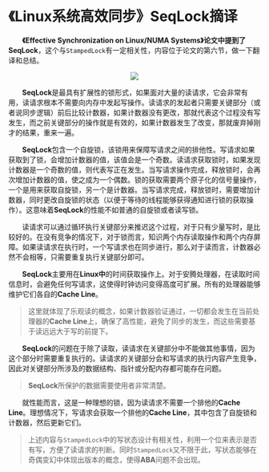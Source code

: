# 《Linux系统高效同步》SeqLock摘译

&nbsp;&nbsp;&nbsp;&nbsp;&nbsp;&nbsp;&nbsp;**《Effective Synchronization on Linux/NUMA Systems》**论文中提到了**SeqLock**，这个与`StampedLock`有一定相关性，内容位于论文的第六节，做一下翻译和总结。

<center>
<img src="https://weipeng2k.github.io/hot-wind/resources/juc-summary/juc-seqlock.png">
</center>

&nbsp;&nbsp;&nbsp;&nbsp;&nbsp;&nbsp;&nbsp;**SeqLock**是最具有扩展性的锁形式，如果面对大量的读请求，它会非常有用，读请求根本不需要向内存中发起写操作。读请求的发起者只需要关键部分（或者说同步逻辑）前后比较计数器，如果计数器没有更改，那就代表这个过程没有写发生，而之前关键部分的操作就是有效的，如果计数器发生了改变，那就废弃掉刚才的结果，重来一遍。

&nbsp;&nbsp;&nbsp;&nbsp;&nbsp;&nbsp;&nbsp;**SeqLock**包含一个自旋锁，该锁用来保障写请求之间的排他性。写请求如果获取到了锁，会增加计数器的值，该值会是一个奇数。读请求获取锁时，如果发现计数器是一个奇数的值，则代表写正在发生。当写请求操作完成，释放锁时，会再次增加计数器的值，使之成为一个偶数。锁的获取需要两个原子化的信号量操作，一个是用来获取自旋锁，另一个是计数器。当写请求完成，释放锁时，需要增加计数器，同时更改自旋锁的状态（以便于等待的线程能够获得通知进行锁的获取操作）。这意味着**SeqLock**的性能不如普通的自旋锁或者读写锁。

&nbsp;&nbsp;&nbsp;&nbsp;&nbsp;&nbsp;&nbsp;读请求可以通过循环执行关键部分来推迟这个过程，对于只有少量写时，是比较好的。在没有竞争的情况下，对于锁而言，知识两个内存读取操作和两个内存屏障。如果读请求在执行时，一个写请求也在同步进行，那么对于读而言，计数器必然不会相等，只需要重复执行关键部分即可。

&nbsp;&nbsp;&nbsp;&nbsp;&nbsp;&nbsp;&nbsp;**SeqLock**主要用在**Linux中**的时间获取操作上。对于安腾处理器，在读取时间信息时，会避免任何写请求，这使得时钟访问变得高度可扩展。所有的处理器能够维护它们各自的**Cache Line**。

> 这里就体现了乐观读的概念，如果计数器验证通过，一切都会发生在当前处理器的**Cache Line**上，确保了高性能，避免了同步的发生，而这些需要基于读远远大于写的前提下。

&nbsp;&nbsp;&nbsp;&nbsp;&nbsp;&nbsp;&nbsp;**SeqLock**的问题在于除了读取，读请求在关键部分中不能做其他事情，因为这个部分时需要重复执行的。读请求的关键部分会和写请求的执行内容产生竞争，因此对关键部分所涉及的数据结构、指针或分配内存都可能存在问题。
> **SeqLock**所保护的数据需要使用者非常清楚。

&nbsp;&nbsp;&nbsp;&nbsp;&nbsp;&nbsp;&nbsp;就性能而言，这是一种理想的锁，因为读请求不需要一个排他的**Cache Line**。理想情况下，写请求会获取一个排他的**Cache Line**，其中包含了自旋锁和计数器，然后更新它们。

> 上述内容与`StampedLock`中的写状态设计有相关性，利用一个位来表示是否有写，方便了读请求的判断。同时`StampedLock`又不限于此，写状态能够在奇偶变幻中体现出版本的概念，使得**ABA**问题不会出现。
